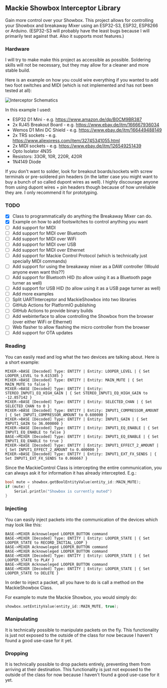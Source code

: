 ## Mackie Showbox Interceptor Library

Gain more control over your Showbox. This project allows for controlling your Showbox and breakaway Mixer using an ESP32-S3, ESP32, ESP8266 or Arduino. (ESP32-S3 will probably have the least bugs because I will primarily test against that. Also it supports most features.)

### Hardware
I will try to make make this project as accessible as possible. Soldering skills will not be necessary, but they may allow for a cleaner and more stable build.

Here is an example on how you could wire everything if you wanted to add two foot switches and MIDI (which is not implemented and has not been tested at all):

![Interceptor Schematics](https://www.musiker-board.de/attachments/interceptorschematics-png.947497/)

In this example I used:
- ESP32 D1 Mini - e.g. https://www.amazon.de/dp/B0CM9BR387
- 2x RJ45 Breakout Board - e.g. https://www.ebay.de/itm/166667936034
- Wemos D1 Mini DC Shield - e.g. https://www.ebay.de/itm/166449488149
- 2x TRS sockets  - e.g. https://www.aliexpress.com/item/32745341055.html
- 2x MIDI sockets - e.g. https://www.ebay.de/itm/126549251439
- Opto Isolator 4N35
- Resistors: 33OR, 10R, 220R, 420R
- 1N4149 Diode

If you don't want to solder, look for breakout boards/sockets with screw terminals or pre-soldered pin headers (in the latter case you might want to buy a bunch of so called dupont wires as well). I highly discourage anyone from using dupont wires + pin headers though because of how unreliable they are. I only recommend it for prototyping.

### TODO
- [x] Class to programmatically do anything the Breakaway Mixer can do.
- [x] Example on how to add footswitches to control anything you want
- [ ] Add support for MIDI
- [ ] Add support for MIDI over Bluetooth
- [ ] Add support for MIDI over WiFi
- [ ] Add support for MIDI over USB
- [ ] Add support for MIDI over Ethernet
- [ ] Add support for Mackie Control Protocol (which is technically just specially MIDI commands)
- [ ] Add support for using the breakaway mixer as a DAW controller (Would anyone even want this??)
- [ ] Add support for Bluetooth HID (to allow using it as a Bluetooth page turner as well)
- [ ] Add support for USB HID (to allow using it as a USB page turner as well)
- [ ] Add more examples
- [ ] Split UARTInterceptor and MackieShowbox into two libraries
- [ ] GitHub Actions for PlatformIO publishing
- [ ] GitHub Actions to provide binary builds
- [ ] Add webinterface to allow controlling the Showbox from the browser (over either WiFi or Ethernet)
- [ ] Web flasher to allow flashing the micro controller from the browser
- [ ] Add support for OTA updates

### Reading
You can easily read and log what the two devices are talking about. Here is a short example:

```
MIXER->BASE [Decoded] Type: ENTITY | Entity: LOOPER_LEVEL | { Set LOOPER_LEVEL to 9.615385 }
MIXER->BASE [Decoded] Type: ENTITY | Entity: MAIN_MUTE | { Set MAIN_MUTE to false }
MIXER->BASE [Decoded] Type: ENTITY | Entity: STEREO_INPUT1_EQ_HIGH_GAIN | { Set STEREO_INPUT1_EQ_HIGH_GAIN to -12.857142 }
MIXER->BASE [Decoded] Type: ENTITY | Entity: SELECTED_CHAN | { Set SELECTED_CHAN to 0 }
MIXER->BASE [Decoded] Type: ENTITY | Entity: INPUT1_COMPRESSOR_AMOUNT | { Set INPUT1_COMPRESSOR_AMOUNT to 0.600000 }
MIXER->BASE [Decoded] Type: ENTITY | Entity: INPUT1_GAIN | { Set INPUT1_GAIN to 36.000000 }
MIXER->BASE [Decoded] Type: ENTITY | Entity: INPUT1_EQ_ENABLE | { Set INPUT1_EQ_ENABLE to false }
BASE->MIXER [Decoded] Type: ENTITY | Entity: INPUT1_EQ_ENABLE | { Set INPUT1_EQ_ENABLE to true }
MIXER->BASE [Decoded] Type: ENTITY | Entity: INPUT1_EFFECT_2_AMOUNT | { Set INPUT1_EFFECT_2_AMOUNT to 0.400000 }
MIXER->BASE [Decoded] Type: ENTITY | Entity: INPUT1_EXT_FX_SENDS | { Set INPUT1_EXT_FX_SENDS to 0.066667 }
```

Since the MackieControl Class is intercepting the entire communication, you can always ask it for information it has already intercepted. E.g.:

``` C++
bool mute = showbox.getBoolEntityValue(entity_id::MAIN_MUTE);
if (mute) {
    Serial.println("Showbox is currently muted")
}
```

### Injecting
You can easily inject packets into the communication of the devices which may look like this:

```
BASE->MIXER Acknowoleged LOOPER_BUTTON command
BASE->MIXER [Decoded] Type: ENTITY | Entity: LOOPER_STATE | { Set LOOPER_STATE to RECORD_INITIAL_LOOP }
BASE->MIXER Acknowoleged LOOPER_BUTTON command
BASE->MIXER Acknowoleged LOOPER_BUTTON command
BASE->MIXER [Decoded] Type: ENTITY | Entity: LOOPER_STATE | { Set LOOPER_STATE to PLAY }
BASE->MIXER Acknowoleged LOOPER_BUTTON command
BASE->MIXER [Decoded] Type: ENTITY | Entity: LOOPER_STATE | { Set LOOPER_STATE to DELETE }
```

In order to inject a packet, all you have to do is call a method on the MackieShowbox Class.

For example to mute the Mackie Showbox, you would simply do:

``` C++
showbox.setEntityValue(entity_id::MAIN_MUTE, true);
```

### Manipulating
It is technically possible to manipulate packets on the fly. This functionality is just not exposed to the outside of the class for now because I haven't found a good use-case for it yet.

### Dropping
It is technically possible to drop packets entirely, preventing them from arriving at their destination. This functionality is just not exposed to the outside of the class for now because I haven't found a good use-case for it yet.
